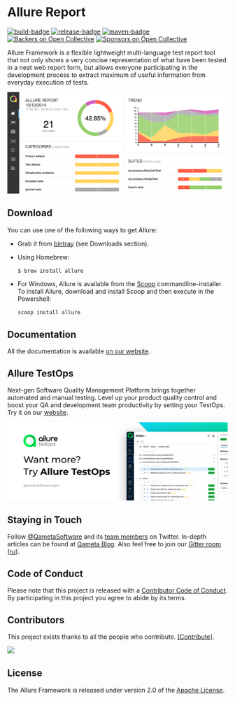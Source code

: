 [license]: http://www.apache.org/licenses/LICENSE-2.0 "Apache License 2.0"
[site]: https://qameta.io/?source=Report_GitHub
[blog]: https://qameta.io/blog
[gitter]: https://gitter.im/allure-framework/allure-core
[gitter-ru]: https://gitter.im/allure-framework/allure-ru
[tg-ru]: https://t.me/allure_ru
[twitter]: https://twitter.com/QametaSoftware "Qameta Software"
[twitter-team]: https://twitter.com/QametaSoftware/lists/team/members "Team"
[build]: https://github.com/allure-framework/allure2/actions/workflows/build.yaml
[build-badge]: https://github.com/allure-framework/allure2/actions/workflows/build.yaml/badge.svg
[maven]: https://repo.maven.apache.org/maven2/io/qameta/allure/allure-commandline/ "Maven Central"
[maven-badge]: https://img.shields.io/maven-central/v/io.qameta.allure/allure-commandline.svg?style=flat
[release]: https://github.com/allure-framework/allure2/releases/latest "Latest release"
[release-badge]: https://img.shields.io/github/release/allure-framework/allure2.svg?style=flat
[CONTRIBUTING.md]: .github/CONTRIBUTING.md
[CODE_OF_CONDUCT.md]: CODE_OF_CONDUCT.md
[docs]: https://docs.qameta.io/allure/

# Allure Report

[![build-badge][]][build] [![release-badge][]][release] [![maven-badge][]][maven] [![Backers on Open Collective](https://opencollective.com/allure-report/backers/badge.svg)](#backers) [![Sponsors on Open Collective](https://opencollective.com/allure-report/sponsors/badge.svg)](#sponsors)


Allure Framework is a flexible lightweight multi-language test report tool that not only
shows a very concise representation of what have been tested in a neat web report form,
but allows everyone participating in the development process to extract maximum of useful
information from everyday execution of tests.

![Allure Report](.github/readme-img.png)

## Download

You can use one of the following ways to get Allure:

* Grab it from [bintray](https://bintray.com/qameta/maven/allure2) (see Downloads section).
* Using Homebrew:

    ```bash
    $ brew install allure
    ```
* For Windows, Allure is available from the [Scoop](http://scoop.sh/) commandline-installer.
To install Allure, download and install Scoop and then execute in the Powershell:

    ```bash
    scoop install allure
    ```


## Documentation

All the documentation is available [on our website][docs].

## Allure TestOps

Next-gen Software Quality Management Platform brings together automated and manual testing.
Level up your product quality control and boost your QA and development team productivity by setting your TestOps. Try it on our [website][site].

![Allure TestOps](.github/TestOps_for_GitHub.png)

## Staying in Touch

Follow [@QametaSoftware][twitter] and its [team members][twitter-team] on Twitter. In-depth articles can
be found at [Qameta Blog][blog]. Also feel free to join our
[Gitter room][gitter] ([ru][tg-ru]).

## Code of Conduct

Please note that this project is released with a [Contributor Code of Conduct][CODE_OF_CONDUCT.md]. By participating in this project you agree to abide by its terms.

## Contributors

This project exists thanks to all the people who contribute. [[Contribute]](.github/CONTRIBUTING.md).

<a href="https://github.com/allure-framework/allure2/graphs/contributors"><img src="https://opencollective.com/allure-report/contributors.svg?avatarHeight=24&width=890&showBtn=false" /></a>

## License

The Allure Framework is released under version 2.0 of the [Apache License][license].
